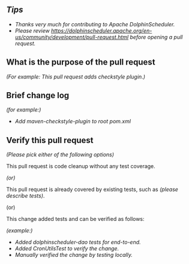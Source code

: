 ## *Tips*

- *Thanks very much for contributing to Apache DolphinScheduler.*
- *Please review https://dolphinscheduler.apache.org/en-us/community/development/pull-request.html before opening a pull
  request.*

## What is the purpose of the pull request

*(For example: This pull request adds checkstyle plugin.)*

## Brief change log

*(for example:)*

- *Add maven-checkstyle-plugin to root pom.xml*

## Verify this pull request

*(Please pick either of the following options)*

This pull request is code cleanup without any test coverage.

*(or)*

This pull request is already covered by existing tests, such as *(please describe tests)*.

(or)

This change added tests and can be verified as follows:

*(example:)*

- *Added dolphinscheduler-dao tests for end-to-end.*
- *Added CronUtilsTest to verify the change.*
- *Manually verified the change by testing locally.*